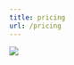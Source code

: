```yaml
---
title: pricing
url: /pricing
---
```


![](https://preview.redd.it/seal-money-spread-v0-q8t4plakx8ge1.png?width=1080&crop=smart&auto=webp&s=156d55df2bfafe45aa56b513de53bcf223d7be02)
